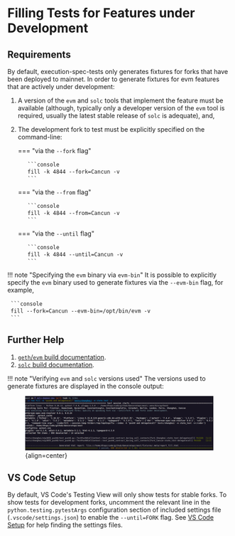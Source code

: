 # Filling Tests for Features under Development

## Requirements

By default, execution-spec-tests only generates fixtures for forks that have been deployed to mainnet. In order to generate fixtures for evm features that are actively under development:

1. A version of the `evm` and `solc` tools that implement the feature must be available (although, typically only a developer version of the `evm` tool is required, usually the latest stable release of `solc` is adequate), and,
2. The development fork to test must be explicitly specified on the command-line:

    === "via the `--fork` flag"

          ```console
          fill -k 4844 --fork=Cancun -v
          ```

    === "via the `--from` flag"

          ```console
          fill -k 4844 --from=Cancun -v
          ```

    === "via the `--until` flag"

          ```console
          fill -k 4844 --until=Cancun -v
          ```

!!! note "Specifying the `evm` binary via `evm-bin`"
     It is possible to explicitly specify the `evm` binary used to generate fixtures via the `--evm-bin` flag, for example,

     ```console
     fill --fork=Cancun --evm-bin=/opt/bin/evm -v
     ```

## Further Help

1. [`geth`/`evm` build documentation](https://geth.ethereum.org/docs/getting-started/installing-geth#build-from-source).
2. [`solc` build documentation](https://docs.soliditylang.org/en/v0.8.20/installing-solidity.html#building-from-source).

!!! note "Verifying `evm` and `solc` versions used"
     The versions used to generate fixtures are displayed in the console output:
     <figure markdown>  <!-- markdownlint-disable MD033 (MD033=no-inline-html) -->
          ![Screenshot of pytest test collection console output](./img/pytest_run_example.png){align=center}
     </figure>

## VS Code Setup

By default, VS Code's Testing View will only show tests for stable forks. To show tests for development forks, uncomment the relevant line in the `python.testing.pytestArgs` configuration section of included settings file (`.vscode/settings.json`) to enable the `--until=FORK` flag. See [VS Code Setup](../getting_started/setup_vs_code.md) for help finding the settings files.
